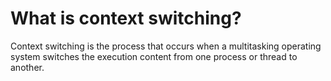 # What is context switching?

Context switching is the process that occurs when a multitasking operating system switches the execution content from one process or thread to another.